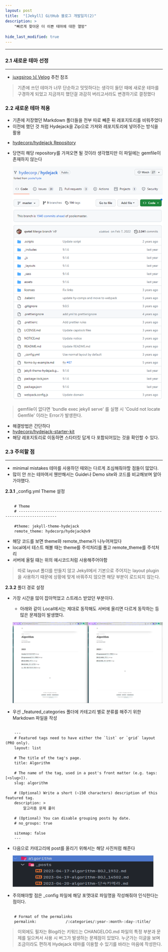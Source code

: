 ```yaml
---
layout: post
title:  "[Jekyll] GitHub 블로그 개발일지(2)"
description: >
    "빠르게 찾아온 더 이쁜 테마에 대한 열망"

hide_last_modified: true
---
```


***
### 2.1 새로운 테마 선정
***
- [juxgsiroo 님 Velog](https://velog.io/@juxgsiroo/github-page-pt2) 추천 참조   

> 기존에 쓰던 테마가 너무 단순하고 밋밋하다는 생각이 들던 때에 새로운 테마를 구경하게 되었고 지금까지 했던걸
> 과감히 버리고서라도 변경하기로 결정했다

### 2.2 새로운 테마 적용
- 기존에 저장했던 Markdown 폴더들을 전부 따로 빼준 뒤 레포지토리를 비워주었다
- 이전에 했던 것 처럼 Hydejack을 Zip으로 가져와 레포지토리에 넣어주는 방식을 활용
+ [hydecorp/hydejack Repository](https://github.com/hydecorp/hydejack)
+ 당연히 해당 repository를 가져오면 될 것이라 생각했지만 이 파일에는 gemfile이 존재하지 않는다

    ![Nogem](/assets/img/jekyll/noGem.png)
  
> gemfile이 없다면 'bundle exec jekyll serve' 를 실행 시
> 'Could not locate Gemfile' 이라는 Error가 발생한다.

- 해결방법은 간단하다
- [hydecorp/hydejack-starter-kit](https://github.com/hydecorp/hydejack-starter-kit)
- 해당 레포지토리로 이동하면 스타터킷 답게 다 포함되어있는 것을 확인할 수 있다.

### 2.3 주의할 점
***
- minimal mistakes 테마를 사용하던 때와는 다르게 조심해줘야할 점들이 많았다.
- 많이 안 쓰는 테마여서 웬만해서는 Guide나 Demo site와 코드를 비교해보며 알아가야했다.

**2.3.1** _config.yml Theme 설정

```
    
    # Theme
    # ---------------------------------------------------------------------------------------
    
    #theme: jekyll-theme-hydejack
    remote_theme: hydecorp/hydejack@v9

```

- 해당 코드를 보면 theme와 remote_theme가 나누어져있다
- local에서 테스트 해볼 때는 theme를 주석처리를 풀고 remote_theme를 주석처리 
- 서버에 올릴 떄는 위의 예시코드처럼 사용해주어야함

> 따로 layout 폴더를 만들지 않고 Jekyll에서 기본으로 주어지는 layout plugin을 사용하기 때문에
> 상황에 맞게 바꿔주지 않으면 해당 부분이 로드되지 않는다.

**2.3.2** 폴더 경로 설정
- 가장 시간을 많이 잡아먹었고 스트레스 받았던 부분이다.
  - 아래와 같이 Local에서는 제대로 동작해도 서버에 올리면 다르게 동작하는 등 많은 문제점이 발생했다.

  ![Error](/assets/img/jekyll/pathError.png)

+ 우선 _featured_categories 폴더에 카테고리 별로 분류를 해주기 위한 Markdown 파일을 작성

```
    
    ---
    # Featured tags need to have either the `list` or `grid` layout (PRO only).
    layout: list
    
    # The title of the tag's page.
    title: Algorithm
    
    # The name of the tag, used in a post's front matter (e.g. tags: [<slug>]).
    slug: algorithm
    
    # (Optional) Write a short (~150 characters) description of this featured tag.
    description: >
        알고리즘 문제 풀이
    
    # (Optional) You can disable grouping posts by date.
    # no_groups: true
    
    sitemap: false
    ---

```

- 다음으로 카테고리에 post를 올리기 위해서는 해당 사진처럼 해준다
    
    <img src="/assets/img/jekyll/path.png" width="450px" height="100px">

- 주의해야할 점은 _config 파일에 해당 포맷대로 파일명을 작성해줘야 인식한다는 점이다.

```

    # Format of the permalinks
    permalink:             /:categories/:year-:month-:day-:title/

```

> 이외에도 필자는 Blog라는 키워드는 CHANGELOG.md 파일의 특정 부분과 문제를 일으켜서 사용 시 버그가 발생하는 문제점이 있었다.
> 누군가는 이글을 보며 조금이라도 편하게 Hydejack 테마를 이용할 수 있기를 바라는 마음에 작성한다.